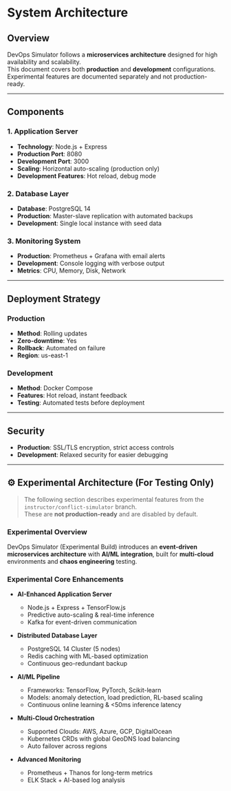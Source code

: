# System Architecture

## Overview
DevOps Simulator follows a **microservices architecture** designed for high availability and scalability.  
This document covers both **production** and **development** configurations.  
Experimental features are documented separately and not production-ready.

---

## Components

### 1. Application Server
- **Technology**: Node.js + Express
- **Production Port**: 8080
- **Development Port**: 3000
- **Scaling**: Horizontal auto-scaling (production only)
- **Development Features**: Hot reload, debug mode

### 2. Database Layer
- **Database**: PostgreSQL 14
- **Production**: Master-slave replication with automated backups
- **Development**: Single local instance with seed data

### 3. Monitoring System
- **Production**: Prometheus + Grafana with email alerts
- **Development**: Console logging with verbose output
- **Metrics**: CPU, Memory, Disk, Network

---

## Deployment Strategy

### Production
- **Method**: Rolling updates  
- **Zero-downtime**: Yes  
- **Rollback**: Automated on failure  
- **Region**: us-east-1

### Development
- **Method**: Docker Compose  
- **Features**: Hot reload, instant feedback  
- **Testing**: Automated tests before deployment

---

## Security
- **Production**: SSL/TLS encryption, strict access controls  
- **Development**: Relaxed security for easier debugging  

---

## ⚙️ Experimental Architecture (For Testing Only)

> The following section describes experimental features from the `instructor/conflict-simulator` branch.  
> These are **not production-ready** and are disabled by default.

### Experimental Overview
DevOps Simulator (Experimental Build) introduces an **event-driven microservices architecture** with **AI/ML integration**, built for **multi-cloud** environments and **chaos engineering** testing.

### Experimental Core Enhancements
- **AI-Enhanced Application Server**
  - Node.js + Express + TensorFlow.js
  - Predictive auto-scaling & real-time inference
  - Kafka for event-driven communication

- **Distributed Database Layer**
  - PostgreSQL 14 Cluster (5 nodes)
  - Redis caching with ML-based optimization
  - Continuous geo-redundant backup

- **AI/ML Pipeline**
  - Frameworks: TensorFlow, PyTorch, Scikit-learn
  - Models: anomaly detection, load prediction, RL-based scaling
  - Continuous online learning & <50ms inference latency

- **Multi-Cloud Orchestration**
  - Supported Clouds: AWS, Azure, GCP, DigitalOcean
  - Kubernetes CRDs with global GeoDNS load balancing
  - Auto failover across regions

- **Advanced Monitoring**
  - Prometheus + Thanos for long-term metrics
  - ELK Stack + AI-based log analysis

